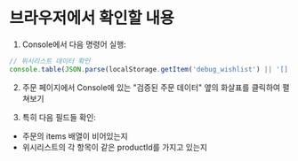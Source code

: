 # 브라우저에서 확인할 내용

1. Console에서 다음 명령어 실행:
```javascript
// 위시리스트 데이터 확인
console.table(JSON.parse(localStorage.getItem('debug_wishlist') || '[]'))
```

2. 주문 페이지에서 Console에 있는 "검증된 주문 데이터" 옆의 화살표를 클릭하여 펼쳐보기

3. 특히 다음 필드들 확인:
- 주문의 items 배열이 비어있는지
- 위시리스트의 각 항목이 같은 productId를 가지고 있는지

